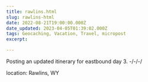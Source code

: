 ```yaml
---
title: rawlins.html
slug: rawlins-html
date: 2022-08-21T19:00:00.000Z
date_updated: 2023-04-05T01:39:02.000Z
tags: Geocaching, Vacation, Travel, micropost
excerpt: 

---
```


Posting an updated itinerary for eastbound day 3.
-/-/-/

location: Rawlins, WY
